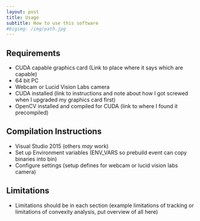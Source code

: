 ```yaml
---
layout: post
title: Usage
subtitle: How to use this software
#bigimg: /img/path.jpg
---
```


## Requirements
- CUDA capable graphics card (Link to place where it says which are capable)
- 64 bit PC
- Webcam or Lucid Vision Labs camera
- CUDA installed (link to instructions and note about how I got screwed when I upgraded my graphics card first)
- OpenCV installed and compiled for CUDA (link to where I found it precompiled)

## Compilation Instructions
- Visual Studio 2015 (others *may* work)
- Set up Environment variables (ENV_VARS so prebuild event can copy binaries into bin)
- Configure settings (setup defines for webcam or lucid vision labs camera)

## Limitations
- Limitations should be in each section (example limitations of tracking or limitations of convexity analysis, put overview of all here)


